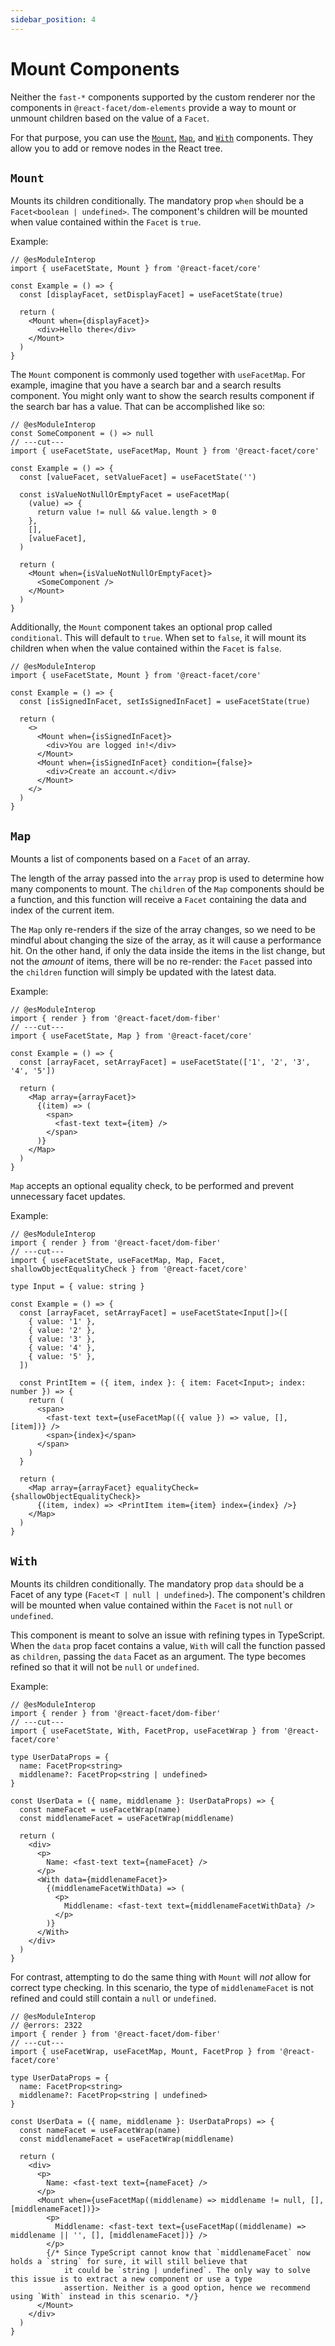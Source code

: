 ```yaml
---
sidebar_position: 4
---
```


# Mount Components

Neither the `fast-*` components supported by the custom renderer nor the components in `@react-facet/dom-elements` provide a way to mount or unmount children based on the value of a `Facet`.

For that purpose, you can use the [`Mount`](#mount), [`Map`](#map), and [`With`](#with) components. They allow you to add or remove nodes in the React tree.

## `Mount`

Mounts its children conditionally. The mandatory prop `when` should be a `Facet<boolean | undefined>`. The component's children will be mounted when value contained within the `Facet` is `true`.

Example:

```tsx twoslash
// @esModuleInterop
import { useFacetState, Mount } from '@react-facet/core'

const Example = () => {
  const [displayFacet, setDisplayFacet] = useFacetState(true)

  return (
    <Mount when={displayFacet}>
      <div>Hello there</div>
    </Mount>
  )
}
```

The `Mount` component is commonly used together with `useFacetMap`. For example, imagine that you have a search bar and a search results component. You might only want to show the search results component if the search bar has a value. That can be accomplished like so:

```tsx twoslash
// @esModuleInterop
const SomeComponent = () => null
// ---cut---
import { useFacetState, useFacetMap, Mount } from '@react-facet/core'

const Example = () => {
  const [valueFacet, setValueFacet] = useFacetState('')

  const isValueNotNullOrEmptyFacet = useFacetMap(
    (value) => {
      return value != null && value.length > 0
    },
    [],
    [valueFacet],
  )

  return (
    <Mount when={isValueNotNullOrEmptyFacet}>
      <SomeComponent />
    </Mount>
  )
}
```

Additionally, the `Mount` component takes an optional prop called `conditional`. This will default to `true`. When set to `false`, it will mount its children when when the value contained within the `Facet` is `false`.

```tsx twoslash
// @esModuleInterop
import { useFacetState, Mount } from '@react-facet/core'

const Example = () => {
  const [isSignedInFacet, setIsSignedInFacet] = useFacetState(true)

  return (
    <>
      <Mount when={isSignedInFacet}>
        <div>You are logged in!</div>
      </Mount>
      <Mount when={isSignedInFacet} condition={false}>
        <div>Create an account.</div>
      </Mount>
    </>
  )
}
```

## `Map`

Mounts a list of components based on a `Facet` of an array.

The length of the array passed into the `array` prop is used to determine how many components to mount. The `children` of the `Map` components should be a function, and this function will receive a `Facet` containing the data and index of the current item.

The `Map` only re-renders if the size of the array changes, so we need to be mindful about changing the size of the array, as it will cause a performance hit. On the other hand, if only the data inside the items in the list change, but not the _amount_ of items, there will be no re-render: the `Facet` passed into the `children` function will simply be updated with the latest data.

Example:

```tsx twoslash
// @esModuleInterop
import { render } from '@react-facet/dom-fiber'
// ---cut---
import { useFacetState, Map } from '@react-facet/core'

const Example = () => {
  const [arrayFacet, setArrayFacet] = useFacetState(['1', '2', '3', '4', '5'])

  return (
    <Map array={arrayFacet}>
      {(item) => (
        <span>
          <fast-text text={item} />
        </span>
      )}
    </Map>
  )
}
```

`Map` accepts an optional equality check, to be performed and prevent unnecessary facet updates.

Example:

```tsx twoslash
// @esModuleInterop
import { render } from '@react-facet/dom-fiber'
// ---cut---
import { useFacetState, useFacetMap, Map, Facet, shallowObjectEqualityCheck } from '@react-facet/core'

type Input = { value: string }

const Example = () => {
  const [arrayFacet, setArrayFacet] = useFacetState<Input[]>([
    { value: '1' },
    { value: '2' },
    { value: '3' },
    { value: '4' },
    { value: '5' },
  ])

  const PrintItem = ({ item, index }: { item: Facet<Input>; index: number }) => {
    return (
      <span>
        <fast-text text={useFacetMap(({ value }) => value, [], [item])} />
        <span>{index}</span>
      </span>
    )
  }

  return (
    <Map array={arrayFacet} equalityCheck={shallowObjectEqualityCheck}>
      {(item, index) => <PrintItem item={item} index={index} />}
    </Map>
  )
}
```

## `With`

Mounts its children conditionally. The mandatory prop `data` should be a Facet of any type (`Facet<T | null | undefined>`). The component's children will be mounted when value contained within the `Facet` is not `null` or `undefined`.

This component is meant to solve an issue with refining types in TypeScript. When the `data` prop facet contains a value, `With` will call the function passed as `children`, passing the `data` Facet as an argument. The type becomes refined so that it will not be `null` or `undefined`.

Example:

```tsx twoslash
// @esModuleInterop
import { render } from '@react-facet/dom-fiber'
// ---cut---
import { useFacetState, With, FacetProp, useFacetWrap } from '@react-facet/core'

type UserDataProps = {
  name: FacetProp<string>
  middlename?: FacetProp<string | undefined>
}

const UserData = ({ name, middlename }: UserDataProps) => {
  const nameFacet = useFacetWrap(name)
  const middlenameFacet = useFacetWrap(middlename)

  return (
    <div>
      <p>
        Name: <fast-text text={nameFacet} />
      </p>
      <With data={middlenameFacet}>
        {(middlenameFacetWithData) => (
          <p>
            Middlename: <fast-text text={middlenameFacetWithData} />
          </p>
        )}
      </With>
    </div>
  )
}
```

For contrast, attempting to do the same thing with `Mount` will _not_ allow for correct type checking. In this scenario, the type of `middlenameFacet` is not refined and could still contain a `null` or `undefined`.

```tsx twoslash
// @esModuleInterop
// @errors: 2322
import { render } from '@react-facet/dom-fiber'
// ---cut---
import { useFacetWrap, useFacetMap, Mount, FacetProp } from '@react-facet/core'

type UserDataProps = {
  name: FacetProp<string>
  middlename?: FacetProp<string | undefined>
}

const UserData = ({ name, middlename }: UserDataProps) => {
  const nameFacet = useFacetWrap(name)
  const middlenameFacet = useFacetWrap(middlename)

  return (
    <div>
      <p>
        Name: <fast-text text={nameFacet} />
      </p>
      <Mount when={useFacetMap((middlename) => middlename != null, [], [middlenameFacet])}>
        <p>
          Middlename: <fast-text text={useFacetMap((middlename) => middlename || '', [], [middlenameFacet])} />
        </p>
        {/* Since TypeScript cannot know that `middlenameFacet` now holds a `string` for sure, it will still believe that
            it could be `string | undefined`. The only way to solve this issue is to extract a new component or use a type
            assertion. Neither is a good option, hence we recommend using `With` instead in this scenario. */}
      </Mount>
    </div>
  )
}
```
